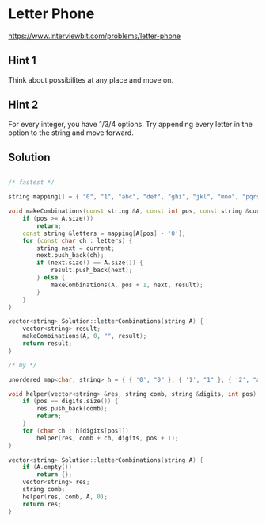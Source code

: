 # Letter Phone

https://www.interviewbit.com/problems/letter-phone


## Hint 1

Think about possibilites at any place and move on.

## Hint 2

For every integer, you have 1/3/4 options. Try appending every letter in the option to the string and move forward.
## Solution

```cpp

/* fastest */

string mapping[] = { "0", "1", "abc", "def", "ghi", "jkl", "mno", "pqrs", "tuv", "wxyz" };

void makeCombinations(const string &A, const int pos, const string &current, vector<string> &result) {
	if (pos >= A.size())
		return;
	const string &letters = mapping[A[pos] - '0'];
	for (const char ch : letters) {
		string next = current;
		next.push_back(ch);
		if (next.size() == A.size()) {
			result.push_back(next);
		} else {
			makeCombinations(A, pos + 1, next, result);
		}
	}
}

vector<string> Solution::letterCombinations(string A) {
	vector<string> result;
	makeCombinations(A, 0, "", result);
	return result;
}

/* my */

unordered_map<char, string> h = { { '0', "0" }, { '1', "1" }, { '2', "abc" }, { '3', "def" }, { '4', "ghi" }, { '5', "jkl" }, { '6', "mno" }, { '7', "pqrs" }, { '8', "tuv" }, { '9', "wxyz" } };

void helper(vector<string> &res, string comb, string &digits, int pos) {
	if (pos == digits.size()) {
		res.push_back(comb);
		return;
	}
	for (char ch : h[digits[pos]])
		helper(res, comb + ch, digits, pos + 1);
}

vector<string> Solution::letterCombinations(string A) {
	if (A.empty())
		return {};
	vector<string> res;
	string comb;
	helper(res, comb, A, 0);
	return res;
}
```
